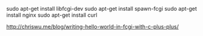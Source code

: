 sudo apt-get install libfcgi-dev
sudo apt-get install spawn-fcgi
sudo apt-get install nginx
sudo apt-get install curl


http://chriswu.me/blog/writing-hello-world-in-fcgi-with-c-plus-plus/